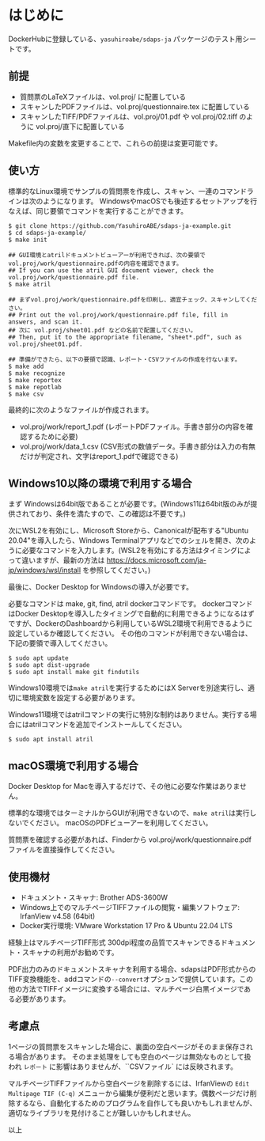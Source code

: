 
# はじめに

DockerHubに登録している、``yasuhiroabe/sdaps-ja`` パッケージのテスト用シートです。

## 前提

* 質問票のLaTeXファイルは、vol.proj/ に配置している
* スキャンしたPDFファイルは、vol.proj/questionnaire.tex に配置している
* スキャンしたTIFF/PDFファイルは、vol.proj/01.pdf や vol.proj/02.tiff のように vol.proj/直下に配置している

Makefile内の変数を変更することで、これらの前提は変更可能です。

## 使い方

標準的なLinux環境でサンプルの質問票を作成し、スキャン、一連のコマンドラインは次のようになります。
WindowsやmacOSでも後述するセットアップを行なえば、同じ要領でコマンドを実行することができます。

    $ git clone https://github.com/YasuhiroABE/sdaps-ja-example.git
    $ cd sdaps-ja-example/
    $ make init

    ## GUI環境とatrilドキュメントビューアーが利用できれば、次の要領でvol.proj/work/questionnaire.pdfの内容を確認できます。
    ## If you can use the atril GUI document viewer, check the vol.proj/work/questionnaire.pdf file.
    $ make atril

    ## まずvol.proj/work/questionnaire.pdfを印刷し、適宜チェック、スキャンしてください。
    ## Print out the vol.proj/work/questionnaire.pdf file, fill in answers, and scan it.
    ## 次に vol.proj/sheet01.pdf などの名前で配置してください。
    ## Then, put it to the appropriate filename, "sheet*.pdf", such as vol.proj/sheet01.pdf.

    ## 準備ができたら、以下の要領で認識、レポート・CSVファイルの作成を行ないます。
    $ make add
    $ make recognize
    $ make reportex
    $ make repotlab
    $ make csv

最終的に次のようなファイルが作成されます。

* vol.proj/work/report_1.pdf (レポートPDFファイル。手書き部分の内容を確認するために必要)
* vol.proj/work/data_1.csv (CSV形式の数値データ。手書き部分は入力の有無だけが判定され、文字はreport_1.pdfで確認できる)

## Windows10以降の環境で利用する場合

まず Windowsは64bit版であることが必要です。(Windows11は64bit版のみが提供されており、条件を満たすので、この確認は不要です。)

次にWSL2を有効にし、Microsoft Storeから、Canonicalが配布する"Ubuntu 20.04"を導入したら、Windows Terminalアプリなどでのシェルを開き、次のように必要なコマンドを入力します。(WSL2を有効にする方法はタイミングによって違いますが、最新の方法は https://docs.microsoft.com/ja-jp/windows/wsl/install を参照してください。)

最後に、Docker Desktop for Windowsの導入が必要です。

必要なコマンドは make, git, find, atril dockerコマンドです。
dockerコマンドはDocker Desktopを導入したタイミングで自動的に利用できるようになるはずですが、DockerのDashboardから利用しているWSL2環境で利用できるように設定しているか確認してください。
その他のコマンドが利用できない場合は、下記の要領で導入してください。

    $ sudo apt update
    $ sudo apt dist-upgrade
    $ sudo apt install make git findutils

Windows10環境では``make atril``を実行するためにはX Serverを別途実行し、適切に環境変数を設定する必要があります。

Windows11環境ではatrilコマンドの実行に特別な制約はありません。実行する場合にはatrilコマンドを追加でインストールしてください。

    $ sudo apt install atril

## macOS環境で利用する場合

Docker Desktop for Macを導入するだけで、その他に必要な作業はありません。

標準的な環境ではターミナルからGUIが利用できないので、``make atril``は実行しないでください。
macOSのPDFビューアーを利用してください。

質問票を確認する必要があれば、Finderから vol.proj/work/questionnaire.pdf ファイルを直接操作してください。

## 使用機材

* ドキュメント・スキャナ: Brother ADS-3600W
* Windows上でのマルチページTIFFファイルの閲覧・編集ソフトウェア: IrfanView v4.58 (64bit)
* Docker実行環境: VMware Workstation 17 Pro & Ubuntu 22.04 LTS

経験上はマルチページTIFF形式 300dpi程度の品質でスキャンできるドキュメント・スキャナの利用がお勧めです。

PDF出力のみのドキュメントスキャナを利用する場合、sdapsはPDF形式からのTIFF変換機能を、addコマンドの``--convert``オプションで提供しています。この他の方法でTIFFイメージに変換する場合には、マルチページ白黒イメージである必要があります。

## 考慮点

1ページの質問票をスキャンした場合に、裏面の空白ページがそのまま保存される場合があります。
そのまま処理をしても空白のページは無効なものとして扱われ ``レポート`` に影響はありませんが、``CSVファイル` には反映されます。

マルチページTIFFファイルから空白ページを削除するには、IrfanViewの ``Edit Multipage TIF (C-q)`` メニューから編集が便利だと思います。偶数ページだけ削除するなら、自動化するためのプログラムを自作しても良いかもしれませんが、適切なライブラリを見付けることが難しいかもしれません。

以上
